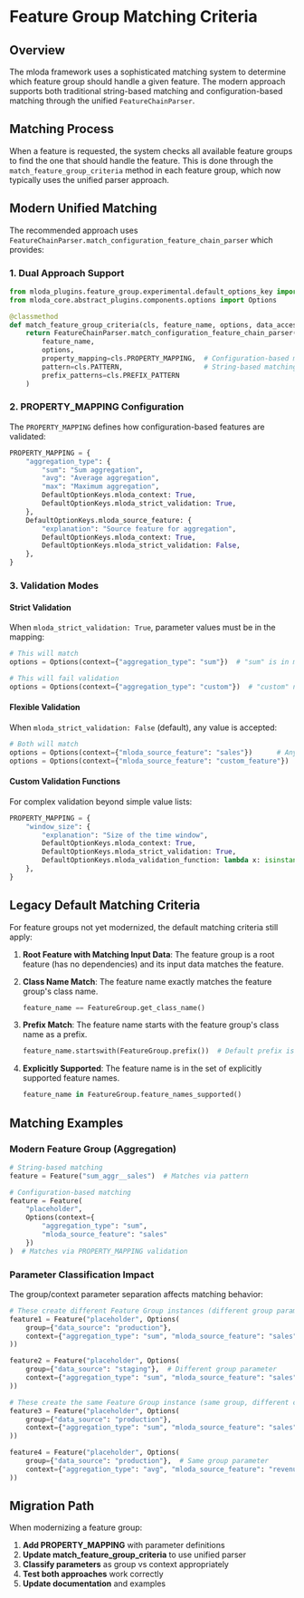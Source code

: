# Feature Group Matching Criteria

## Overview

The mloda framework uses a sophisticated matching system to determine which feature group should handle a given feature. The modern approach supports both traditional string-based matching and configuration-based matching through the unified `FeatureChainParser`.

## Matching Process

When a feature is requested, the system checks all available feature groups to find the one that should handle the feature. This is done through the `match_feature_group_criteria` method in each feature group, which now typically uses the unified parser approach.

## Modern Unified Matching

The recommended approach uses `FeatureChainParser.match_configuration_feature_chain_parser` which provides:

### 1. Dual Approach Support

```python
from mloda_plugins.feature_group.experimental.default_options_key import DefaultOptionKeys
from mloda_core.abstract_plugins.components.options import Options

@classmethod
def match_feature_group_criteria(cls, feature_name, options, data_access_collection=None):
    return FeatureChainParser.match_configuration_feature_chain_parser(
        feature_name, 
        options, 
        property_mapping=cls.PROPERTY_MAPPING,  # Configuration-based matching
        pattern=cls.PATTERN,                    # String-based matching
        prefix_patterns=cls.PREFIX_PATTERN
    )
```

### 2. PROPERTY_MAPPING Configuration

The `PROPERTY_MAPPING` defines how configuration-based features are validated:

```python
PROPERTY_MAPPING = {
    "aggregation_type": {
        "sum": "Sum aggregation",
        "avg": "Average aggregation",
        "max": "Maximum aggregation",
        DefaultOptionKeys.mloda_context: True,
        DefaultOptionKeys.mloda_strict_validation: True,
    },
    DefaultOptionKeys.mloda_source_feature: {
        "explanation": "Source feature for aggregation",
        DefaultOptionKeys.mloda_context: True,
        DefaultOptionKeys.mloda_strict_validation: False,
    },
}
```

### 3. Validation Modes

#### Strict Validation
When `mloda_strict_validation: True`, parameter values must be in the mapping:

```python
# This will match
options = Options(context={"aggregation_type": "sum"})  # "sum" is in mapping

# This will fail validation
options = Options(context={"aggregation_type": "custom"})  # "custom" not in mapping
```

#### Flexible Validation
When `mloda_strict_validation: False` (default), any value is accepted:

```python
# Both will match
options = Options(context={"mloda_source_feature": "sales"})      # Any value OK
options = Options(context={"mloda_source_feature": "custom_feature"})  # Any value OK
```

#### Custom Validation Functions
For complex validation beyond simple value lists:

```python
PROPERTY_MAPPING = {
    "window_size": {
        "explanation": "Size of the time window",
        DefaultOptionKeys.mloda_context: True,
        DefaultOptionKeys.mloda_strict_validation: True,
        DefaultOptionKeys.mloda_validation_function: lambda x: isinstance(x, int) and x > 0,
    },
}
```

## Legacy Default Matching Criteria

For feature groups not yet modernized, the default matching criteria still apply:

1. **Root Feature with Matching Input Data**: The feature group is a root feature (has no dependencies) and its input data matches the feature.

2. **Class Name Match**: The feature name exactly matches the feature group's class name.
   ``` python
   feature_name == FeatureGroup.get_class_name()
   ```

3. **Prefix Match**: The feature name starts with the feature group's class name as a prefix.
   ``` python
   feature_name.startswith(FeatureGroup.prefix())  # Default prefix is "ClassName_"
   ```

4. **Explicitly Supported**: The feature name is in the set of explicitly supported feature names.
   ``` python
   feature_name in FeatureGroup.feature_names_supported()
   ```

## Matching Examples

### Modern Feature Group (Aggregation)

``` python
# String-based matching
feature = Feature("sum_aggr__sales")  # Matches via pattern

# Configuration-based matching  
feature = Feature(
    "placeholder",
    Options(context={
        "aggregation_type": "sum",
        "mloda_source_feature": "sales"
    })
)  # Matches via PROPERTY_MAPPING validation
```

### Parameter Classification Impact

The group/context parameter separation affects matching behavior:

``` python
# These create different Feature Group instances (different group parameters)
feature1 = Feature("placeholder", Options(
    group={"data_source": "production"},
    context={"aggregation_type": "sum", "mloda_source_feature": "sales"}
))

feature2 = Feature("placeholder", Options(
    group={"data_source": "staging"},  # Different group parameter
    context={"aggregation_type": "sum", "mloda_source_feature": "sales"}
))

# These create the same Feature Group instance (same group, different context)
feature3 = Feature("placeholder", Options(
    group={"data_source": "production"},
    context={"aggregation_type": "sum", "mloda_source_feature": "sales"}
))

feature4 = Feature("placeholder", Options(
    group={"data_source": "production"},  # Same group parameter
    context={"aggregation_type": "avg", "mloda_source_feature": "revenue"}  # Different context
))
```

## Migration Path

When modernizing a feature group:

1. **Add PROPERTY_MAPPING** with parameter definitions
2. **Update match_feature_group_criteria** to use unified parser
3. **Classify parameters** as group vs context appropriately
4. **Test both approaches** work correctly
5. **Update documentation** and examples
